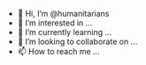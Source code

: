- 👋 Hi, I’m @humanitarians
- 👀 I’m interested in ...
- 🌱 I’m currently learning ...
- 💞️ I’m looking to collaborate on ...
- 📫 How to reach me ...

<!---
humanitarians/humanitarians is a ✨ special ✨ repository because its `README.md` (this file) appears on your GitHub profile.
You can click the Preview link to take a look at your changes.
--->
